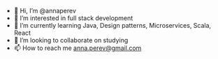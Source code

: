 - 👋 Hi, I’m @annaperev
- 👀 I’m interested in full stack development 
- 🌱 I’m currently learning Java, Design patterns, Microservices, Scala, React
- 💞️ I’m looking to collaborate on studying 
- 📫 How to reach me anna.perev@gmail.com

<!---
annaperev/annaperev is a ✨ special ✨ repository because its `README.md` (this file) appears on your GitHub profile.
You can click the Preview link to take a look at your changes.
--->
